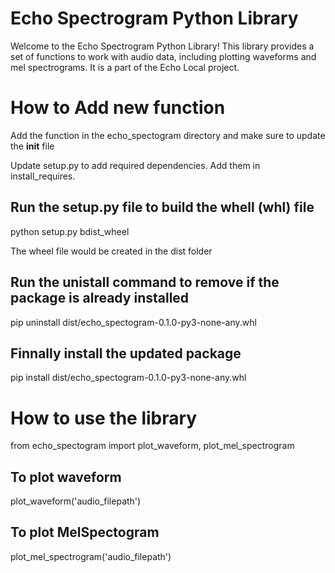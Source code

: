# Echo Spectrogram Python Library

Welcome to the Echo Spectrogram Python Library! This library provides a set of functions to work with audio data, including plotting waveforms and mel spectrograms. It is a part of the Echo Local project.

# How to Add new function

Add the function in the echo_spectogram directory and make sure to update the __init__ file

Update setup.py to add required dependencies. Add them in install_requires.

## Run the setup.py file to build the whell (whl) file
python setup.py bdist_wheel

The wheel file would be created in the dist folder

## Run the unistall command to remove if the package is already installed
pip uninstall dist/echo_spectogram-0.1.0-py3-none-any.whl

## Finnally install the updated package
pip install dist/echo_spectogram-0.1.0-py3-none-any.whl

# How to use the library

from echo_spectogram import plot_waveform, plot_mel_spectrogram

## To plot waveform
plot_waveform('audio_filepath')

## To plot MelSpectogram
plot_mel_spectrogram('audio_filepath')